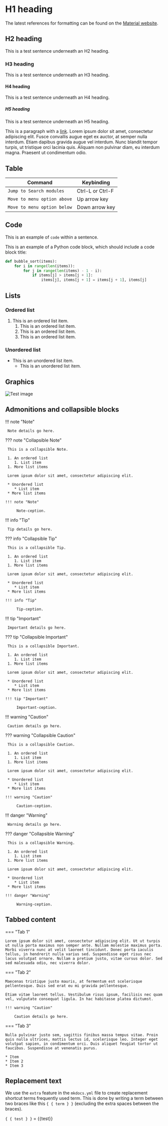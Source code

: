 # H1 heading

The latest references for formatting can be found on the [Material website](https://squidfunk.github.io/mkdocs-material/).

## H2 heading

This is a test sentence underneath an H2 heading.

### H3 heading

This is a test sentence underneath an H3 heading.

#### H4 heading

This is a test sentence underneath an H4 heading.

##### H5 heading

This is a test sentence underneath an H5 heading.

This is a paragraph with a [link](https://www.google.com). Lorem ipsum dolor sit amet, consectetur adipiscing elit. Fusce convallis augue eget ex auctor, at semper nulla interdum. Etiam dapibus gravida augue vel interdum. Nunc blandit tempor turpis, ut tristique orci lacinia quis. Aliquam non pulvinar diam, eu interdum magna. Praesent ut condimentum odio.

## Table

| Command                                | Keybinding                  |
| -------------------------------------- | --------------------------- |
| `Jump to Search modules`               | Ctrl-L or Ctrl-F            |
| `Move to menu option above`            | Up arrow key                |
| `Move to menu option below`            | Down arrow key              |

## Code

This is an example of `code` within a sentence.

This is an example of a Python code block, which should include a code block title:

``` py title="example.py"
def bubble_sort(items):
    for i in range(len(items)):
        for j in range(len(items) - 1 - i):
            if items[j] > items[j + 1]:
                items[j], items[j + 1] = items[j + 1], items[j]
```

## Lists

### Ordered list

1. This is an ordered list item.
    1. This is an ordered list item.
    1. This is an ordered list item.
    1. This is an ordered list item.

### Unordered list

* This is an unordered list item.
    * This is an unordered list item.

## Graphics

![Test image](assets/testimage.jpg "Test image")


## Admonitions and collapsible blocks

!!! note "Note"

     Note details go here.

??? note "Collapsible Note"

     This is a collapsible Note.

     1. An ordered list
        1. List item
     1. More list items

     Lorem ipsum dolor sit amet, consectetur adipiscing elit.

     * Unordered list
        * List item
     * More list items

    !!! note "Note"

         Note-ception.

!!! info "Tip"

     Tip details go here.

??? info "Collapsible Tip"

     This is a collapsible Tip.

     1. An ordered list
        1. List item
     1. More list items

     Lorem ipsum dolor sit amet, consectetur adipiscing elit.

     * Unordered list
        * List item
     * More list items

    !!! info "Tip"

         Tip-ception.

!!! tip "Important"

     Important details go here.

??? tip "Collapsible Important"

     This is a collapsible Important.

     1. An ordered list
        1. List item
     1. More list items

     Lorem ipsum dolor sit amet, consectetur adipiscing elit.

     * Unordered list
        * List item
     * More list items

    !!! tip "Important"

         Important-ception.

!!! warning "Caution"

     Caution details go here.

??? warning "Collapsible Caution"

     This is a collapsible Caution.

     1. An ordered list
        1. List item
     1. More list items

     Lorem ipsum dolor sit amet, consectetur adipiscing elit.

     * Unordered list
        * List item
     * More list items

    !!! warning "Caution"

         Caution-ception.

!!! danger "Warning"

     Warning details go here.

??? danger "Collapsible Warning"

     This is a collapsible Warning.

     1. An ordered list
        1. List item
     1. More list items

     Lorem ipsum dolor sit amet, consectetur adipiscing elit.

     * Unordered list
        * List item
     * More list items

    !!! danger "Warning"

         Warning-ception.

## Tabbed content

=== "Tab 1"

    Lorem ipsum dolor sit amet, consectetur adipiscing elit. Ut ut turpis ut nulla porta maximus non semper ante. Nullam molestie maximus porta. Morbi viverra nunc at velit laoreet tincidunt. Donec porta iaculis tellus, in hendrerit nulla varius sed. Suspendisse eget risus nec lacus volutpat ornare. Nullam a pretium justo, vitae cursus dolor. Sed sed malesuada odio, nec viverra dolor.

=== "Tab 2"

    Maecenas tristique justo mauris, at fermentum est scelerisque pellentesque. Duis sed erat eu mi gravida pellentesque.

    Etiam vitae laoreet tellus. Vestibulum risus ipsum, facilisis nec quam vel, vulputate consequat ligula. In hac habitasse platea dictumst.

    !!! warning "Caution"

        Caution details go here.

=== "Tab 3"

    Nulla pulvinar justo sem, sagittis finibus massa tempus vitae. Proin quis nulla ultrices, mattis lectus id, scelerisque leo. Integer eget volutpat sapien, in condimentum orci. Duis aliquet feugiat tortor ut faucibus. Suspendisse at venenatis purus.

    * Item
    * Item 2
    * Item 3

## Replacement text

We use the `extra` feature in the `mkdocs.yml` file to create replacement shortcut terms frequently used term.
This is done by writing a term between two braces like this `{ { term } }` (excluding the extra spaces between the braces).

`{ { test } }` = {{test}}
